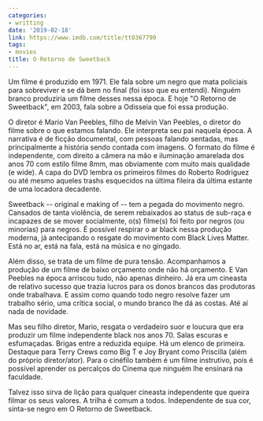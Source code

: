 ```yaml
---
categories:
- writting
date: '2019-02-18'
link: https://www.imdb.com/title/tt0367790
tags:
- movies
title: O Retorno de Sweetback
---
```


Um filme é produzido em 1971. Ele fala sobre um negro que mata policiais para sobreviver e se dá bem no final (foi isso que eu entendi). Ninguém branco produziria um filme desses nessa época. E hoje "O Retorno de Sweetback", em 2003, fala sobre a Odisseia que foi essa produção.

O diretor é Mario Van Peebles, filho de Melvin Van Peebles, o diretor do filme sobre o que estamos falando. Ele interpreta seu pai naquela época. A narrativa é de ficção documental, com pessoas falando sentadas, mas principalmente a história sendo contada com imagens. O formato do filme é independente, com direito a câmera na mão e iluminação amarelada dos anos 70 com estilo filme 8mm, mas obviamente com muito mais qualidade (e wide). A capa do DVD lembra os primeiros filmes do Roberto Rodriguez ou até mesmo aqueles trashs esquecidos na última fileira da última estante de uma locadora decadente.

Sweetback -- original e making of -- tem a pegada do movimento negro. Cansados de tanta violência, de serem rebaixados ao status de sub-raça e incapazes de se mover socialmente, o(s) filme(s) foi feito por negros (ou minorias) para negros. É possível respirar o ar black nessa produção moderna, já antecipando o resgate do movimento com Black Lives Matter. Está no ar, está na fala, está na música e no gingado.

Além disso, se trata de um filme de pura tensão. Acompanhamos a produção de um filme de baixo orçamento onde não há orçamento. E Van Peebles na época arriscou tudo, não apenas dinheiro. Já era um cineasta de relativo sucesso que trazia lucros para os donos brancos das produtoras onde trabalhava. E assim como quando todo negro resolve fazer um trabalho sério, uma crítica social, o mundo branco lhe dá as costas. Até aí nada de novidade.

Mas seu filho diretor, Mario, resgata o verdadeiro suor e loucura que era produzir um filme independente black nos anos 70. Salas escuras e esfumaçadas. Brigas entre a reduzida equipe. Há um elenco de primeira. Destaque para Terry Crews como Big T e Joy Bryant como Priscilla (além do próprio diretor/ator). Para o cinéfilo também é um filme instrutivo, pois é possível aprender os percalços do Cinema que ninguém lhe ensinará na faculdade.

Talvez isso sirva de lição para qualquer cineasta independente que queira filmar os seus valores. A trilha é comum a todos. Independente de sua cor, sinta-se negro em O Retorno de Sweetback.

